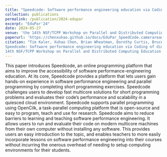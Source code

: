 ```yaml
---
title: "Speedcode: Software performance engineering education via Coding of didactic exercises"
collection: publications
permalink: /publication/2024-edupar
excerpt: "EduPar'24"
date: 2024-05-27
venue: 'the 14th NSF/TCPP Workshop on Parallel and Distributed Computing Education (EduPar-24), in conjunction with IPDPS 2024'
paperurl: 'https://chenxuhao.github.io/docs/EduPar_SpeedCode.cameraready.pdf'
citation: "Tim Kaler, Xuhao Chen, Brian Wheatman, Dorothy Curtis, Bruce Hoppe, Tao B. Schardl, and Charles E. Leiserson,
Speedcode: Software performance engineering education via Coding of didactic exercises,
14th NSF/TCPP Workshop on Parallel and Distributed Computing Education (EduPar-24), in conjunction with IPDPS 2024. "
---
```


This paper introduces Speedcode, an online programming platform that aims to improve the accessibility of software performance-engineering education.
At its core, Speedcode provides a platform that lets users gain hands-on experience in software performance engineering and parallel programming by completing short programming exercises.
Speedcode challenges users to develop fast multicore solutions for short programming problems and evaluates their code’s performance and scalability in a quiesced cloud environment.
Speedcode supports parallel programming using OpenCilk, a task-parallel computing platform that is open-source and easy to program, teach and use for research.
Speedcode aims to reduce barriers to learning and teaching software performance engineering.
It allows users to run and evaluate their code on modern multicore machines from their own computer without installing any software.
This provides users an easy introduction to the topic, and enables teachers to more easily incorporate lessons on software performance engineering
into their courses without incurring the onerous overhead of needing to setup computing environments for their students.
